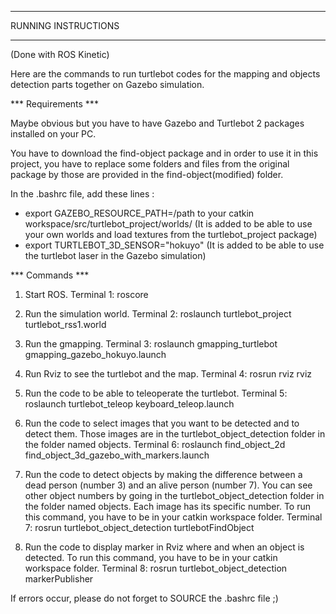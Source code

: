 
***************************				
  RUNNING INSTRUCTIONS

***************************
(Done with ROS Kinetic)

Here are the commands to run turtlebot codes for the mapping and objects detection parts together on Gazebo simulation.

*** Requirements ***

Maybe obvious but you have to have Gazebo and Turtlebot 2 packages installed on your PC.

You have to download the find-object package and in order to use it in this project, you have to replace some folders and files from the original package by those are provided in the find-object(modified) folder.

In the .bashrc file, add these lines :
- export GAZEBO_RESOURCE_PATH=/path to your catkin workspace/src/turtlebot_project/worlds/
(It is added to be able to use your own worlds and load textures from the turtlebot_project package)
- export TURTLEBOT_3D_SENSOR="hokuyo"
(It is added to be able to use the turtlebot laser in the Gazebo simulation)


*** Commands ***

1. Start ROS.
Terminal 1: roscore

2. Run the simulation world.
Terminal 2: roslaunch turtlebot_project turtlebot_rss1.world

3. Run the gmapping.
Terminal 3: roslaunch gmapping_turtlebot gmapping_gazebo_hokuyo.launch

4. Run Rviz to see the turtlebot and the map.
Terminal 4: rosrun rviz rviz

5. Run the code to be able to teleoperate the turtlebot.
Terminal 5: roslaunch turtlebot_teleop keyboard_teleop.launch

6. Run the code to select images that you want to be detected and to detect them.
Those images are in the turtlebot_object_detection folder in the folder named objects. 
Terminal 6: roslaunch find_object_2d find_object_3d_gazebo_with_markers.launch

7. Run the code to detect objects by making the difference between a dead person (number 3) and an alive person (number 7). You can see other object numbers by going in the turtlebot_object_detection folder in the folder named objects. Each image has its specific number.
To run this command, you have to be in your catkin workspace folder.
Terminal 7: rosrun turtlebot_object_detection turtlebotFindObject

8. Run the code to display marker in Rviz where and when an object is detected.
To run this command, you have to be in your catkin workspace folder.
Terminal 8: rosrun turtlebot_object_detection markerPublisher


If errors occur, please do not forget to SOURCE the .bashrc file ;)

